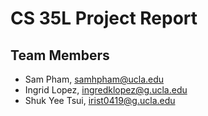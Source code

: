 # CS 35L Project Report

## Team Members
- Sam Pham, samhpham@ucla.edu
- Ingrid Lopez, ingredklopez@g.ucla.edu
- Shuk Yee Tsui, irist0419@g.ucla.edu

